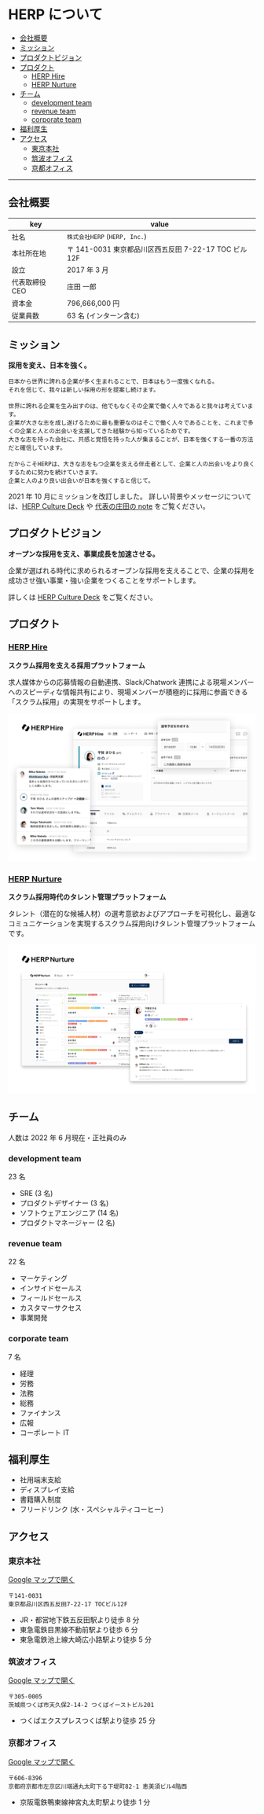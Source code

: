 # HERP について

- [会社概要](#会社概要)
- [ミッション](#ミッション)
- [プロダクトビジョン](#プロダクトビジョン)
- [プロダクト](#プロダクト)
  - [HERP Hire](#herp-hire)
  - [HERP Nurture](#herp-nurture)
- [チーム](#チーム)
  - [development team](#development-team)
  - [revenue team](#revenue-team)
  - [corporate team](#corporate-team)
- [福利厚生](#福利厚生)
- [アクセス](#アクセス)
  - [東京本社](#東京本社)
  - [筑波オフィス](#筑波オフィス)
  - [京都オフィス](#京都オフィス)

---

## 会社概要

| key            | value                                                 |
| -------------- | ----------------------------------------------------- |
| 社名           | `株式会社HERP` (`HERP, Inc.`)                         |
| 本社所在地     | 〒 141-0031 東京都品川区西五反田 7-22-17 TOC ビル 12F |
| 設立           | 2017 年 3 月                                          |
| 代表取締役 CEO | 庄田 一郎                                             |
| 資本金         | 796,666,000 円                                        |
| 従業員数       | 63 名 (インターン含む)                                |

## ミッション

**採用を変え、日本を強く。**

```
日本から世界に誇れる企業が多く生まれることで、日本はもう一度強くなれる。
それを信じて、我々は新しい採用の形を提案し続けます。

世界に誇れる企業を生み出すのは、他でもなくその企業で働く人々であると我々は考えています。
企業が大きな志を成し遂げるために最も重要なのはそこで働く人々であることを、これまで多くの企業と人との出会いを支援してきた経験から知っているためです。
大きな志を持った会社に、共感と覚悟を持った人が集まることが、日本を強くする一番の方法だと確信しています。

だからこそHERPは、大きな志をもつ企業を支える伴走者として、企業と人の出会いをより良くするために努力を続けていきます。
企業と人のより良い出会いが日本を強くすると信じて。
```

2021 年 10 月にミッションを改訂しました。
詳しい背景やメッセージについては、[HERP Culture Deck](https://culture.herp.co.jp/998edaef25f9484aa323b6bf3b63b7dc) や [代表の庄田の note](https://note.com/fabichirox/n/n69b934907b66) をご覧ください。

## プロダクトビジョン

**オープンな採用を支え、事業成長を加速させる。**

企業が選ばれる時代に求められるオープンな採用を支えることで、企業の採用を成功させ強い事業・強い企業をつくることをサポートします。

詳しくは [HERP Culture Deck](https://www.notion.so/herp/fcc88971ec924bb1b4ad77d36157bfcb) をご覧ください。

## プロダクト

### [HERP Hire](https://herp.cloud/)

**スクラム採用を支える採用プラットフォーム**

求人媒体からの応募情報の自動連携、Slack/Chatwork 連携による現場メンバーへのスピーディな情報共有により、現場メンバーが積極的に採用に参画できる「スクラム採用」の実現をサポートします。

![HERP Hire](../images/hire.png)

### [HERP Nurture](https://lp.herp.cloud/nurture/)

**スクラム採用時代のタレント管理プラットフォーム**

タレント（潜在的な候補人材）の選考意欲およびアプローチを可視化し、最適なコミュニケーションを実現するスクラム採用向けタレント管理プラットフォームです。

![HERP Nurture](../images/nurture.png)

## チーム

人数は 2022 年 6 月現在・正社員のみ

### development team

23 名

- SRE (3 名)
- プロダクトデザイナー (3 名)
- ソフトウェアエンジニア (14 名)
- プロダクトマネージャー (2 名)

### revenue team

22 名

- マーケティング
- インサイドセールス
- フィールドセールス
- カスタマーサクセス
- 事業開発

### corporate team

7 名

- 経理
- 労務
- 法務
- 総務
- ファイナンス
- 広報
- コーポレート IT

## 福利厚生

- 社用端末支給
- ディスプレイ支給
- 書籍購入制度
- フリードリンク (水・スペシャルティコーヒー)

## アクセス

### 東京本社

[Google マップで開く](https://goo.gl/maps/i1DsCNXs5SqUsTKP9)

```
〒141-0031
東京都品川区西五反田7-22-17 TOCビル12F
```

- JR・都営地下鉄五反田駅より徒歩 8 分
- 東急電鉄目黒線不動前駅より徒歩 6 分
- 東急電鉄池上線大崎広小路駅より徒歩 5 分

### 筑波オフィス

[Google マップで開く](https://goo.gl/maps/hApp7Eua8PZXVyYm9)

```
〒305-0005
茨城県つくば市天久保2-14-2 つくばイーストビル201
```

- つくばエクスプレスつくば駅より徒歩 25 分

### 京都オフィス

[Google マップで開く](https://goo.gl/maps/g3uqEnYyxRAhQPL98)

```
〒606-8396
京都府京都市左京区川端通丸太町下る下堤町82-1 恵美須ビル4階西
```

- 京阪電鉄鴨東線神宮丸太町駅より徒歩 1 分
